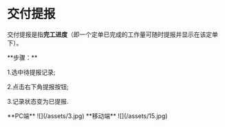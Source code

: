 # 交付提报
交付提报是指**完工进度**（即一个定单已完成的工作量可随时提报并显示在该定单下）。
<p>**步骤：**</p>
<p>1.选中待提报记录;</p>
<p>2.点击右下角提报按钮;</p>
<p>3.记录状态变为已提报.</p>
**PC端**
![](/assets/3.jpg)
**移动端**
![](/assets/15.jpg)

